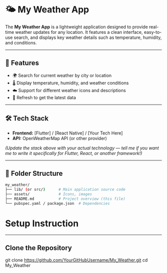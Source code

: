 # 🌤️ My Weather App

The **My Weather App** is a lightweight application designed to provide real-time weather updates for any location. It features a clean interface, easy-to-use search, and displays key weather details such as temperature, humidity, and conditions.

---

## 🚀 Features

- 🌍 Search for current weather by city or location
- 🌡️ Display temperature, humidity, and weather conditions
- ☁️ Support for different weather icons and descriptions
- 🔄 Refresh to get the latest data

---

## 🛠️ Tech Stack

- **Frontend:** [Flutter] / [React Native] / [Your Tech Here]
- **API:** OpenWeatherMap API (or other provider)

*(Update the stack above with your actual technology — tell me if you want me to write it specifically for Flutter, React, or another framework!)*

---

## 📁 Folder Structure

```bash
my_weather/
├── lib/ (or src/)      # Main application source code
├── assets/             # Icons, images
├── README.md           # Project overview (this file)
└── pubspec.yaml / package.json  # Dependencies 
```
# Setup Instruction
---
## Clone the Repository
git clone https://github.com/YourGitHubUsername/My_Weather.git
cd My_Weather

